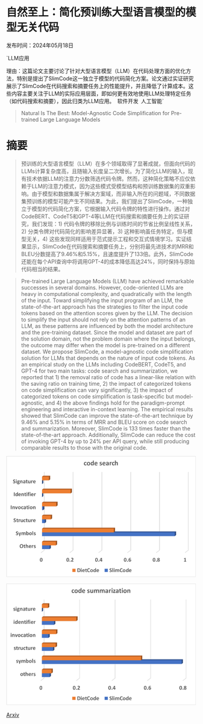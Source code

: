 # 自然至上：简化预训练大型语言模型的模型无关代码

发布时间：2024年05月18日

`LLM应用

理由：这篇论文主要讨论了针对大型语言模型（LLM）在代码处理方面的优化方法，特别是提出了SlimCode这一独立于模型的代码简化方案。论文通过实证研究展示了SlimCode在代码搜索和摘要任务上的性能提升，并且降低了计算成本。这些内容主要关注于LLM的实际应用层面，即如何更有效地使用LLM处理特定任务（如代码搜索和摘要），因此归类为LLM应用。` `软件开发` `人工智能`

> Natural Is The Best: Model-Agnostic Code Simplification for Pre-trained Large Language Models

# 摘要

> 预训练的大型语言模型（LLM）在多个领域取得了显著成就，但面向代码的LLMs计算复杂度高，且随输入长度呈二次增长。为了简化LLM的输入，现有技术依据LLM的注意力分数筛选代码令牌。然而，这种简化策略不应仅依赖于LLM的注意力模式，因为这些模式受模型结构和预训练数据集的双重影响。由于模型和数据集属于解决方案域，而非输入所在的问题域，不同数据集预训练的模型可能产生不同结果。为此，我们提出了SlimCode，一种独立于模型的代码简化方案，它根据输入代码令牌的特性进行操作。通过对CodeBERT、CodeT5和GPT-4等LLM在代码搜索和摘要任务上的实证研究，我们发现：1) 代码令牌的移除比例与训练时间的节省比例呈线性关系，2) 分类令牌对代码简化的影响差异显著，3) 这种影响虽任务特定，但与模型无关，4) 这些发现同样适用于范式提示工程和交互式情境学习。实证结果显示，SlimCode在代码搜索和摘要任务上，分别将最先进技术的MRR和BLEU分数提高了9.46%和5.15%，且速度提升了133倍。此外，SlimCode还能在每个API查询中将调用GPT-4的成本降低高达24%，同时保持与原始代码相当的结果。

> Pre-trained Large Language Models (LLM) have achieved remarkable successes in several domains. However, code-oriented LLMs are heavy in computational complexity, and quadratically with the length of the input. Toward simplifying the input program of an LLM, the state-of-the-art approach has the strategies to filter the input code tokens based on the attention scores given by the LLM. The decision to simplify the input should not rely on the attention patterns of an LLM, as these patterns are influenced by both the model architecture and the pre-training dataset. Since the model and dataset are part of the solution domain, not the problem domain where the input belongs, the outcome may differ when the model is pre-trained on a different dataset. We propose SlimCode, a model-agnostic code simplification solution for LLMs that depends on the nature of input code tokens. As an empirical study on the LLMs including CodeBERT, CodeT5, and GPT-4 for two main tasks: code search and summarization, we reported that 1) the removal ratio of code has a linear-like relation with the saving ratio on training time, 2) the impact of categorized tokens on code simplification can vary significantly, 3) the impact of categorized tokens on code simplification is task-specific but model-agnostic, and 4) the above findings hold for the paradigm-prompt engineering and interactive in-context learning. The empirical results showed that SlimCode can improve the state-of-the-art technique by 9.46% and 5.15% in terms of MRR and BLEU score on code search and summarization. Moreover, SlimCode is 133 times faster than the state-of-the-art approach. Additionally, SlimCode can reduce the cost of invoking GPT-4 by up to 24% per API query, while still producing comparable results to those with the original code.

![自然至上：简化预训练大型语言模型的模型无关代码](../../../paper_images/2405.11196/x1.png)

![自然至上：简化预训练大型语言模型的模型无关代码](../../../paper_images/2405.11196/x2.png)

[Arxiv](https://arxiv.org/abs/2405.11196)